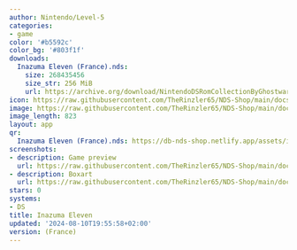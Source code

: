 ```yaml
---
author: Nintendo/Level-5
categories:
- game
color: '#b5592c'
color_bg: '#803f1f'
downloads:
  Inazuma Eleven (France).nds:
    size: 268435456
    size_str: 256 MiB
    url: https://archive.org/download/NintendoDSRomCollectionByGhostware/Inazuma%20Eleven%20%28France%29.nds
icon: https://raw.githubusercontent.com/TheRinzler65/NDS-Shop/main/docs/assets/images/icons/inazumaeleven.png
image: https://raw.githubusercontent.com/TheRinzler65/NDS-Shop/main/docs/assets/images/icons/inazumaeleven.png
image_length: 823
layout: app
qr:
  Inazuma Eleven (France).nds: https://db-nds-shop.netlify.app/assets/images/qr/inazuma-eleven-france-nds.png
screenshots:
- description: Game preview
  url: https://raw.githubusercontent.com/TheRinzler65/NDS-Shop/main/docs/assets/images/screenshots/inazumaeleven/inazumaeleven.png
- description: Boxart
  url: https://raw.githubusercontent.com/TheRinzler65/NDS-Shop/main/docs/assets/images/boxart/Inazuma%20Eleven%20(France).nds.png
stars: 0
systems:
- DS
title: Inazuma Eleven
updated: '2024-08-10T19:55:58+02:00'
version: (France)
---
```

